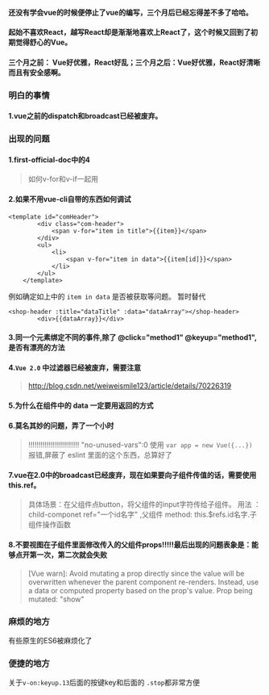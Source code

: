 #### 还没有学会vue的时候便停止了vue的编写，三个月后已经忘得差不多了哈哈。
#### 起始不喜欢React，越写React却是渐渐地喜欢上React了，这个时候又回到了初期觉得舒心的Vue。
#### 三个月之前： Vue好优雅，React好乱；三个月之后：Vue好优雅，React好清晰而且有安全感啊。


### 明白的事情

#### 1.vue之前的dispatch和broadcast已经被废弃。

### 出现的问题

#### 1.first-official-doc中的4
> 如何v-for和v-if一起用

#### 2.如果不用vue-cli自带的东西如何调试
```
<template id="comHeader">
		<div class="com-header">
			<span v-for="item in title">{{item}}</span>		
		</div>
		<ul>
			<li>
				<span v-for="item in data">{{item[id]}}</span>
			</li>
		</ul>
	</template>
```
例如确定如上中的 `item in data` 是否被获取等问题。
暂时替代
```
<shop-header :title="dataTitle" :data="dataArray"></shop-header>
		<div>{{dataArray}}</div>
```

#### 3.同一个元素绑定不同的事件,除了  @click="method1" @keyup="method1",是否有漂亮的方法

#### 4.`Vue 2.0` 中过滤器已经被废弃，需要注意
> http://blog.csdn.net/weiweismile123/article/details/70226319

#### 5.为什么在组件中的 data 一定要用返回的方式

#### 6.莫名其妙的问题，弄了一个小时
> !!!!!!!!!!!!!!!!!!!!!!!!!   "no-unused-vars":0
使用 `var app = new Vue({...}) `  报错,屏蔽了 eslint 里面的这个东西，总算好了

#### 7.vue在2.0中的broadcast已经废弃，现在如果要向子组件传值的话，需要使用this.ref。
> 具体场景：在父组件点button，将父组件的input字符传给子组件。
用法 ：child-componet ref="一个id名字" ,父组件 method:   this.$refs.id名字.子组件操作函数

#### 8.不要视图在子组件里面修改传入的父组件props!!!!!最后出现的问题表象是：能够点开第一次，第二次就会失败
> [Vue warn]: Avoid mutating a prop directly since the value will be overwritten whenever the parent component re-renders. Instead, use a data or computed property based on the prop's value. Prop being mutated: "show"
### 麻烦的地方
有些原生的ES6被麻烦化了

### 便捷的地方
关于`v-on:keyup.13`后面的按键key和后面的 `.stop`都非常方便